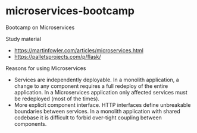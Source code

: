 # microservices-bootcamp
Bootcamp on Microservices

Study material

* https://martinfowler.com/articles/microservices.html
* https://palletsprojects.com/p/flask/

Reasons for using Microservices

* Services are independently deployable. In a monolith application, a change to any component requires a full redeploy of the entire application. In a Microservices application only affected services must be redeployed (most of the times).
* More explicit component interface. HTTP interfaces define unbreakable boundaries between services. In a monolith application with shared codebase it is difficult to forbid over-tight coupling between components.
